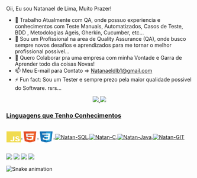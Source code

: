 Oii, Eu sou Natanael de Lima, Muito Prazer!



- 🔭 Trabalho Atualmente com QA, onde possuo experiencia e conhecimentos com Teste Manuais, Automatizados, Casos de Teste, BDD , Metodologias Ageis, Gherkin, Cucumber, etc...
- 🌱 Sou um Profissional na area de Quality Assurance (QA), onde busco sempre novos desafios e aprendizados para me tornar o melhor profissional possivel...
- 👯 Quero Colaborar pra uma empresa com minha Vontade e Garra de Aprender todo dia coisas Novas!
- 📫 Meu E-mail para Contato => Natanaeldlb1@gmail.com
- ⚡ Fun fact: Sou um Tester e sempre prezo pela maior qualidade possivel do Software. rsrs...

<div align="center">
  <a href="https://github.com/Natanaeldlb">
  <img height="180em" src="https://github-readme-stats.vercel.app/api?username=Natanaeldlb&show_icons=true&theme=dracula&include_all_commits=true&count_private=true"/>
  <img height="180em" src="https://github-readme-stats.vercel.app/api/top-langs/?username=Natanaeldlb&layout=compact&langs_count=7&theme=dracula"/>
</div>
  <h3>Linguagens que Tenho Conhecimentos</h3>
<div style="display: inline_block"><br>
  <img align="center" alt="Natan-JS" height="30" width="40" src="https://raw.githubusercontent.com/devicons/devicon/master/icons/javascript/javascript-plain.svg">
  <img align="center" alt="Natan-HTML" height="30" width="40" src="https://raw.githubusercontent.com/devicons/devicon/master/icons/html5/html5-original.svg">
  <img align="center" alt="Natan-CSS" height="30" width="40"  src="https://raw.githubusercontent.com/devicons/devicon/master/icons/css3/css3-original.svg">
  <img align="center" alt="Natan-SQL" height="30" width="40" src="https://cdn.jsdelivr.net/gh/devicons/devicon/icons/mysql/mysql-original.svg" />
  <img align="center" alt="Natan-C" height="30" width="40" src="https://cdn.jsdelivr.net/gh/devicons/devicon/icons/c/c-original.svg" />
  <img align="center" alt="Natan-Java" height="30" width="40" src="https://cdn.jsdelivr.net/gh/devicons/devicon/icons/java/java-original.svg" />
  <img align="center" alt="Natan-GIT" height="30" width="40" src="https://cdn.jsdelivr.net/gh/devicons/devicon/icons/git/git-original.svg" />
</div>
  
  ##
  
<div> 
  <a href="https://instagram.com/natanaeldlb" target="_blank"><img src="https://img.shields.io/badge/-Instagram-%23E4405F?style=for-the-badge&logo=instagram&logoColor=white" target="_blank"></a>
 	<a href="https://www.twitch.tv/tammpico" target="_blank"><img src="https://img.shields.io/badge/Twitch-9146FF?style=for-the-badge&logo=twitch&logoColor=white" target="_blank"></a>
  <a href = "mailto:contatonatanaeldlb1@gmail.com"><img src="https://img.shields.io/badge/-Gmail-%23333?style=for-the-badge&logo=gmail&logoColor=white" target="_blank"></a>
  <a href="https://www.linkedin.com/in/natanaellimabatista/" target="_blank"><img src="https://img.shields.io/badge/-LinkedIn-%230077B5?style=for-the-badge&logo=linkedin&logoColor=white" target="_blank"></a> 
 
  ![Snake animation](https://github.com/Natanaeldlb/Natanaeldlb/blob/output/github-contribution-grid-snake.svg)
 
</div>
